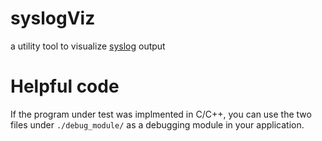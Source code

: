 # syslogViz
a utility tool to visualize [syslog](https://man7.org/linux/man-pages/man3/syslog.3.html) output



# Helpful code
If the program under test was implmented in C/C++, you can use the two files under `./debug_module/` as a debugging module in your application.
